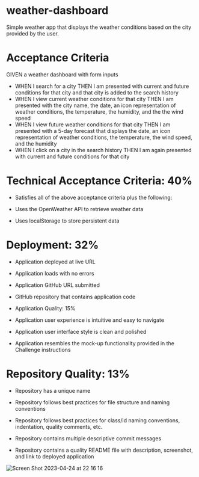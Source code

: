 # weather-dashboard
Simple weather app that displays the weather conditions based on the city provided by the user.



# Acceptance Criteria
GIVEN a weather dashboard with form inputs
- WHEN I search for a city
THEN I am presented with current and future conditions for that city and that city is added to the search history
- WHEN I view current weather conditions for that city
THEN I am presented with the city name, the date, an icon representation of weather conditions, the temperature, the humidity, and the the wind speed
- WHEN I view future weather conditions for that city
THEN I am presented with a 5-day forecast that displays the date, an icon representation of weather conditions, the temperature, the wind speed, and the humidity
- WHEN I click on a city in the search history
THEN I am again presented with current and future conditions for that city


# Technical Acceptance Criteria: 40%
- Satisfies all of the above acceptance criteria plus the following:

- Uses the OpenWeather API to retrieve weather data

- Uses localStorage to store persistent data

# Deployment: 32%
- Application deployed at live URL

- Application loads with no errors

- Application GitHub URL submitted

- GitHub repository that contains application code

- Application Quality: 15%
- Application user experience is intuitive and easy to navigate

- Application user interface style is clean and polished

- Application resembles the mock-up functionality provided in the Challenge instructions

# Repository Quality: 13%
- Repository has a unique name

- Repository follows best practices for file structure and naming conventions

- Repository follows best practices for class/id naming conventions, indentation, quality comments, etc.

- Repository contains multiple descriptive commit messages

- Repository contains a quality README file with description, screenshot, and link to deployed application

![Screen Shot 2023-04-24 at 22 16 16](https://user-images.githubusercontent.com/71055501/234173209-2dd81ffd-753f-4a1d-b639-a609d0876f3d.png)


